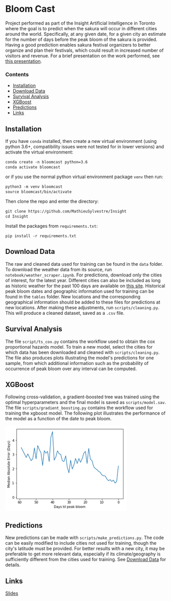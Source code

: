 # Bloom Cast

Project performed as part of the Insight Artificial Intelligence in Toronto where the goal is to predict when the sakura will occur in different cities around the world. Specifically, at any given date, for a given city an estimate for the number of days before the peak bloom of the sakura is provided. Having a good prediction enables sakura festival organizers to better organize and plan their festivals, which could result in increased number of visitors and revenue. For a brief presentation on the work performed, see [this presentation](https://tinyurl.com/y37emx5z).

### Contents
* [Installation](#installation)
* [Download Data](#download-data)
* [Survival Analysis](#survival-analysis)
* [XGBoost](#xgboost)
* [Predictions](#predictions)
* [Links](#links)

##  Installation

If you have `conda` installed, then create a new virtual environment (using python 3.6+, compatibility issues were not tested for in lower versions) and activate the virtual environment:  
```
conda create -n bloomcast python=3.6
conda activate bloomcast
```

or if you use the normal python virtual environment package `venv` then run:  
```
python3 -m venv bloomcast
source bloomcast/bin/activate
```
Then clone the repo and enter the directory:  
```
git clone https://github.com/MathieuSylvestre/Insight
cd Insight
```

Install the packages from `requirements.txt`:  
```
pip install -r requirements.txt
```

## Download Data

The raw and cleaned data used for training can be found in the `data` folder. To download the weather data from its source, run `notebook/weather_scraper.ipynb`. For predictions, download only the cities of interest, for the latest year. Different cities can also be included as long as historic weather for the past 100 days are available on [this site](https://www.timeanddate.com/weather/). Historical peak bloom dates and geographic information used for training can be found in the `tables` folder. New locations and the corresponding geographical information should be added to these files for predictions at new locations. After making these adjustments, run `scripts/cleaning.py`. This will produce a cleaned dataset, saved as a `.csv` file.

## Survival Analysis

The file `script/ts_cox.py` contains the workflow used to obtain the cox proportional hazards model. To train a new model, select the cities for which data has been downloaded and cleaned with `scripts/cleaning.py`. The file also produces plots illustrating the model's predictions for one sample, from which additional information such as the probability of occurrence of peak bloom over any interval can be computed.

## XGBoost

Following cross-validation, a gradient-boosted tree was trained using the optimal hyperparameters and the final model is saved as `scripts/model.sav`. The file `scripts/gradient_boosting.py` contains the workflow used for training the xgboost model. The following plot illustrates the performance of the model as a function of the date to peak bloom.

![Median Absolute Error as a Function of the Number of Days to Peak Bloom](/images/readme_img.png)

## Predictions 

New predictions can be made with `scripts/make_predictions.py`. The code can be easily modified to include cities not used for training, though the city's latitude must be provided. For better results with a new city, it may be preferable to get more relevant data, especially if its climate/geography is sufficiently different from the cities used for training. See [Download Data](#download-data) for details.

## Links

[Slides](https://tinyurl.com/y37emx5z) 